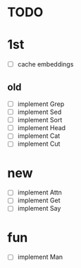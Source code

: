 # TODO

# 1st
- [ ] cache embeddings

## old
- [ ] implement Grep
- [ ] implement Sed
- [ ] implement Sort
- [ ] implement Head
- [ ] implement Cat
- [ ] implement Cut

# new
- [ ] implement Attn
- [ ] implement Get
- [ ] implement Say

# fun
- [ ] implement Man
